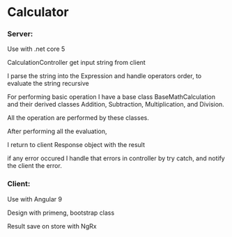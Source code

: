 # Calculator

### Server:
Use with .net core 5

CalculationController get input string from client

I parse the string into the Expression and handle operators order, to evaluate the string recursive

For performing basic operation I have a base class BaseMathCalculation and their derived classes Addition, Subtraction, Multiplication, and Division.

All the operation are performed by these classes. 

After performing all the evaluation, 

I return to client Response object with the result 

if any error occured I handle that errors in controller by try catch, and notify the client the error.


### Client:
Use with Angular 9

Design with primeng, bootstrap class

Result save on store with NgRx
